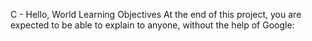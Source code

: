 C - Hello, World
Learning Objectives
At the end of this project, you are expected to be able to explain to anyone, without the help of Google:
